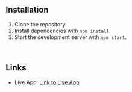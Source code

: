 ## Installation

1. Clone the repository.
2. Install dependencies with `npm install`.
3. Start the development server with `npm start`.

</br>

## Links

- Live App: [Link to Live App](https://todowiz.netlify.app)
